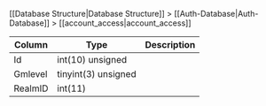 [[Database Structure|Database Structure]] > [[Auth-Database|Auth-Database]] > [[account_access|account_access]]

Column | Type | Description
--- | --- | ---
Id | int(10) unsigned | 
Gmlevel | tinyint(3) unsigned | 
RealmID | int(11) | 
